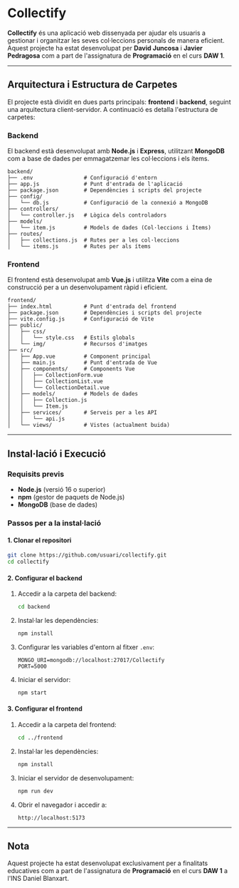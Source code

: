 # Collectify

**Collectify** és una aplicació web dissenyada per ajudar els usuaris a gestionar i organitzar les seves col·leccions personals de manera eficient. Aquest projecte ha estat desenvolupat per **David Juncosa** i **Javier Pedragosa** com a part de l'assignatura de **Programació** en el curs **DAW 1**.

---

## Arquitectura i Estructura de Carpetes

El projecte està dividit en dues parts principals: **frontend** i **backend**, seguint una arquitectura client-servidor. A continuació es detalla l'estructura de carpetes:

### **Backend**
El backend està desenvolupat amb **Node.js** i **Express**, utilitzant **MongoDB** com a base de dades per emmagatzemar les col·leccions i els ítems.

```
backend/
├── .env                # Configuració d'entorn
├── app.js              # Punt d'entrada de l'aplicació
├── package.json        # Dependències i scripts del projecte
├── config/
│   └── db.js           # Configuració de la connexió a MongoDB
├── controllers/
│   └── controller.js   # Lògica dels controladors
├── models/
│   └── item.js         # Models de dades (Col·leccions i Ítems)
├── routes/
│   ├── collections.js  # Rutes per a les col·leccions
│   └── items.js        # Rutes per als ítems
```

### **Frontend**
El frontend està desenvolupat amb **Vue.js** i utilitza **Vite** com a eina de construcció per a un desenvolupament ràpid i eficient.

```
frontend/
├── index.html          # Punt d'entrada del frontend
├── package.json        # Dependències i scripts del projecte
├── vite.config.js      # Configuració de Vite
├── public/
│   ├── css/
│   │   └── style.css   # Estils globals
│   └── img/            # Recursos d'imatges
├── src/
│   ├── App.vue         # Component principal
│   ├── main.js         # Punt d'entrada de Vue
│   ├── components/     # Components Vue
│   │   ├── CollectionForm.vue
│   │   ├── CollectionList.vue
│   │   └── CollectionDetail.vue
│   ├── models/         # Models de dades
│   │   ├── Collection.js
│   │   └── Item.js
│   ├── services/       # Serveis per a les API
│   │   └── api.js
│   └── views/          # Vistes (actualment buida)
```

---

## Instal·lació i Execució

### **Requisits previs**
- **Node.js** (versió 16 o superior)
- **npm** (gestor de paquets de Node.js)
- **MongoDB** (base de dades)

### **Passos per a la instal·lació**

#### 1. Clonar el repositori
```bash
git clone https://github.com/usuari/collectify.git
cd collectify
```

#### 2. Configurar el backend
1. Accedir a la carpeta del backend:
   ```bash
   cd backend
   ```
2. Instal·lar les dependències:
   ```bash
   npm install
   ```
3. Configurar les variables d'entorn al fitxer `.env`:
   ```env
   MONGO_URI=mongodb://localhost:27017/Collectify
   PORT=5000
   ```
4. Iniciar el servidor:
   ```bash
   npm start
   ```

#### 3. Configurar el frontend
1. Accedir a la carpeta del frontend:
   ```bash
   cd ../frontend
   ```
2. Instal·lar les dependències:
   ```bash
   npm install
   ```
3. Iniciar el servidor de desenvolupament:
   ```bash
   npm run dev
   ```

4. Obrir el navegador i accedir a:
   ```
   http://localhost:5173
   ```

---

## Nota
Aquest projecte ha estat desenvolupat exclusivament per a finalitats educatives com a part de l'assignatura de **Programació** en el curs **DAW 1** a l'INS Daniel Blanxart.